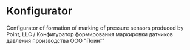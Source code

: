 # Konfigurator
Configurator of formation of marking of pressure sensors produced by Point, LLC / Конфигуратор формирования маркировки датчиков давления производства ООО "Поинт"
